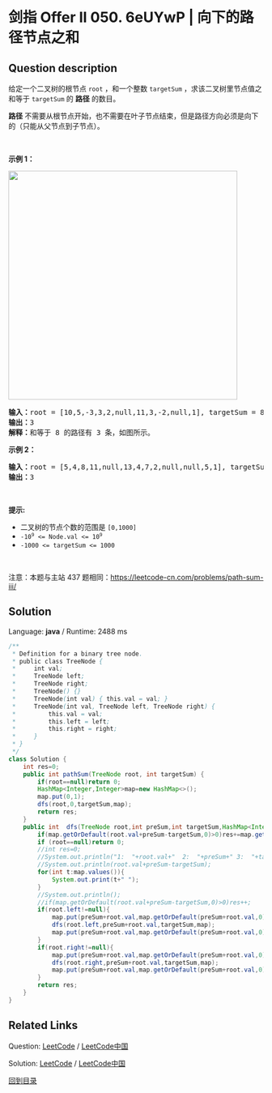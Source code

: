 ﻿# 剑指 Offer II 050. 6eUYwP | 向下的路径节点之和

## Question description

<!--If you want to use the English description, use <p>English description is not available for the problem. Please switch to Chinese.</p>
 instead-->
<p>给定一个二叉树的根节点 <code>root</code>&nbsp;，和一个整数 <code>targetSum</code> ，求该二叉树里节点值之和等于 <code>targetSum</code> 的 <strong>路径</strong> 的数目。</p>

<p><strong>路径</strong> 不需要从根节点开始，也不需要在叶子节点结束，但是路径方向必须是向下的（只能从父节点到子节点）。</p>

<p>&nbsp;</p>

<p><strong>示例 1：</strong></p>

<p><img src="https://assets.leetcode.com/uploads/2021/04/09/pathsum3-1-tree.jpg" style="width: 452px; " /></p>

<pre>
<strong>输入：</strong>root = [10,5,-3,3,2,null,11,3,-2,null,1], targetSum = 8
<strong>输出：</strong>3
<strong>解释：</strong>和等于 8 的路径有 3 条，如图所示。
</pre>

<p><strong>示例 2：</strong></p>

<pre>
<strong>输入：</strong>root = [5,4,8,11,null,13,4,7,2,null,null,5,1], targetSum = 22
<strong>输出：</strong>3
</pre>

<p>&nbsp;</p>

<p><strong>提示:</strong></p>

<ul>
	<li>二叉树的节点个数的范围是 <code>[0,1000]</code></li>
	<li><meta charset="UTF-8" /><code>-10<sup><span style="font-size: 9.449999809265137px;">9</span></sup>&nbsp;&lt;= Node.val &lt;= 10<sup><span style="font-size: 9.449999809265137px;">9</span></sup></code>&nbsp;</li>
	<li><code>-1000&nbsp;&lt;= targetSum&nbsp;&lt;= 1000</code>&nbsp;</li>
</ul>

<p>&nbsp;</p>

<p><meta charset="UTF-8" />注意：本题与主站 437&nbsp;题相同：<a href="https://leetcode-cn.com/problems/path-sum-iii/">https://leetcode-cn.com/problems/path-sum-iii/</a></p>




## Solution

Language: **java**  /  Runtime: 2488 ms

```java
/**
 * Definition for a binary tree node.
 * public class TreeNode {
 *     int val;
 *     TreeNode left;
 *     TreeNode right;
 *     TreeNode() {}
 *     TreeNode(int val) { this.val = val; }
 *     TreeNode(int val, TreeNode left, TreeNode right) {
 *         this.val = val;
 *         this.left = left;
 *         this.right = right;
 *     }
 * }
 */
class Solution {
    int res=0;
    public int pathSum(TreeNode root, int targetSum) {
        if(root==null)return 0;
        HashMap<Integer,Integer>map=new HashMap<>();
        map.put(0,1);
        dfs(root,0,targetSum,map);
        return res;
    }
    public int  dfs(TreeNode root,int preSum,int targetSum,HashMap<Integer,Integer>map){
        if(map.getOrDefault(root.val+preSum-targetSum,0)>0)res+=map.getOrDefault(root.val+preSum-targetSum,0);
        if (root==null)return 0;
        //int res=0;
        //System.out.println("1:  "+root.val+"  2:  "+preSum+" 3:  "+targetSum);
        //System.out.println(root.val+preSum-targetSum);
        for(int t:map.values()){
            System.out.print(t+" ");
        }
        //System.out.println();
        //if(map.getOrDefault(root.val+preSum-targetSum,0)>0)res++;
        if(root.left!=null){
            map.put(preSum+root.val,map.getOrDefault(preSum+root.val,0)+1);
            dfs(root.left,preSum+root.val,targetSum,map);
            map.put(preSum+root.val,map.getOrDefault(preSum+root.val,0)-1);
        }
        if(root.right!=null){
            map.put(preSum+root.val,map.getOrDefault(preSum+root.val,0)+1);
            dfs(root.right,preSum+root.val,targetSum,map);
            map.put(preSum+root.val,map.getOrDefault(preSum+root.val,0)-1);
        }
        return res;
    }
}
```



## Related Links

Question: [LeetCode](https://leetcode.com/problems/6eUYwP/description/)  /  [LeetCode中国](https://leetcode-cn.com/problems/6eUYwP/description/)

Solution: [LeetCode](https://leetcode.com/articles/6eUYwP/)  /  [LeetCode中国](https://leetcode-cn.com/articles/6eUYwP/)

[回到目录](../README.md)